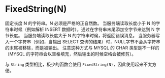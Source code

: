# FixedString(N)

固定长度 N 的字符串。N 必须是严格的正自然数。
当服务端读取长度小于 N 的字符串时候（例如解析 INSERT 数据时），通过在字符串末尾添加空字节来达到 N 字节长度。
当服务端读取长度大于 N 的字符串时候，将返回错误消息。
当服务器写入一个字符串（例如，当输出 SELECT 查询的结果）时，NULL字节不会从字符串的末尾被移除，而是被输出。
注意这种方式与 MYSQL 的 CHAR 类型是不一样的（MYSQL 的字符串会以空格填充，然后输出的时候空格会被修剪）。

与 `String` 类型相比，极少的函数会使用 `FixedString(N)`，因此使用起来不太方便。
